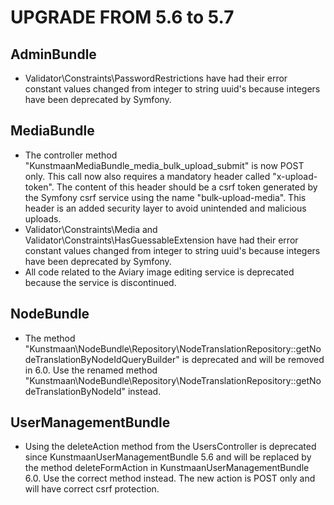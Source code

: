UPGRADE FROM 5.6 to 5.7
=======================

AdminBundle
------------

* Validator\Constraints\PasswordRestrictions have had their error constant values changed from integer to string uuid's because integers have been deprecated by Symfony.

MediaBundle
------------

* The controller method "KunstmaanMediaBundle_media_bulk_upload_submit" is now POST only.
This call now also requires a mandatory header called "x-upload-token". The content of this header
should be a csrf token generated by the Symfony csrf service using the name "bulk-upload-media".
This header is an added security layer to avoid unintended and malicious uploads.
* Validator\Constraints\Media and Validator\Constraints\HasGuessableExtension have had their error constant values changed from integer to string uuid's because integers have been deprecated by Symfony.
* All code related to the Aviary image editing service is deprecated because the service is discontinued.

NodeBundle
----------

* The method "Kunstmaan\NodeBundle\Repository\NodeTranslationRepository::getNodeTranslationByNodeIdQueryBuilder" is deprecated and will be removed in 6.0. Use the renamed method "Kunstmaan\NodeBundle\Repository\NodeTranslationRepository::getNodeTranslationByNodeId" instead.

UserManagementBundle
------------

* Using the deleteAction method from the UsersController is deprecated since KunstmaanUserManagementBundle 5.6 and will be replaced by the method deleteFormAction in KunstmaanUserManagementBundle 6.0. Use the correct method instead. The new action is POST only and will have correct csrf protection.
